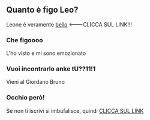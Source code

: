 ## Quanto è figo Leo?

Leone è veramente [bello](https://www.youtube.com/channel/UCXa-g17I9CbhIxNvcV7Q67A) <---CLICCA SUL LINK!!!

### Che figoooo

L'ho visto e mi sono emozionato

### Vuoi incontrarlo anke tU??11!1

Vieni al Giordano Bruno

### Occhio però!

Se non ti iscrivi si imbufalisce, quindi [CLICCA SUL LINK](https://www.youtube.com/user/FedezChanneL)
